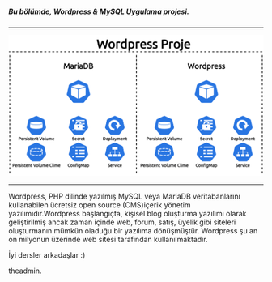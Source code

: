 
##### Bu bölümde, Wordpress & MySQL Uygulama projesi.

___

![WordpressProje](./assets/img/KubeTraining_WordpressProje.png)
___

Wordpress, PHP dilinde yazılmış MySQL veya MariaDB veritabanlarını kullanabilen ücretsiz open source (CMS)içerik yönetim yazılımıdır.Wordpress başlangıçta, kişisel blog oluşturma yazılımı olarak geliştirilmiş ancak zaman içinde web, forum, satış, üyelik gibi siteleri oluşturmanın mümkün oladuğu bir yazılıma dönüşmüştür. Wordpress şu an on milyonun üzerinde web sitesi tarafından kullanılmaktadır.

İyi dersler arkadaşlar :)

theadmin.
